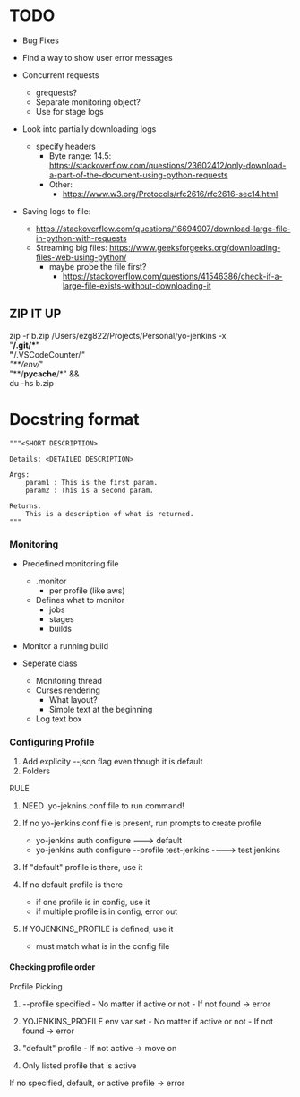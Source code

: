 # TODO

- Bug Fixes

- Find a way to show user error messages

- Concurrent requests
    - grequests?
    - Separate monitoring object?
    - Use for stage logs

- Look into partially downloading logs
    - specify headers
        - Byte range: 14.5: https://stackoverflow.com/questions/23602412/only-download-a-part-of-the-document-using-python-requests
        - Other:
            - https://www.w3.org/Protocols/rfc2616/rfc2616-sec14.html
        
 - Saving logs to file: 
    - https://stackoverflow.com/questions/16694907/download-large-file-in-python-with-requests
    - Streaming big files: https://www.geeksforgeeks.org/downloading-files-web-using-python/
        - maybe probe the file first?
            - https://stackoverflow.com/questions/41546386/check-if-a-large-file-exists-without-downloading-it




## ZIP IT UP
zip -r b.zip /Users/ezg822/Projects/Personal/yo-jenkins -x \
    "**/.git/*" \
    "**/.VSCodeCounter/*" \
    "**/env/*" \
    "**/__pycache__/*" && \
    du -hs b.zip



# Docstring format

    """<SHORT DESCRIPTION>

    Details: <DETAILED DESCRIPTION>

    Args:
        param1 : This is the first param.
        param2 : This is a second param.

    Returns:
        This is a description of what is returned.
    """

### Monitoring

- Predefined monitoring file
    - .monitor
        - per profile (like aws)
    - Defines what to monitor
        - jobs
        - stages
        - builds

- Monitor a running build

- Seperate class
    - Monitoring thread
    - Curses rendering
        - What layout?
        - Simple text at the beginning
    - Log text box


### Configuring Profile


1. Add explicity --json flag even though it is default
2. Folders


RULE
1. NEED .yo-jeknins.conf file to run command!




1. If no yo-jenkins.conf file is present, run prompts to create profile
    - yo-jenkins auth configure ---> default
    - yo-jenkins auth configure --profile test-jenkins  ----> test jenkins
2. If "default" profile is there, use it
3. If no default profile is there
    - if one profile is in config, use it
    - if multiple profile is in config, error out
3. If YOJENKINS_PROFILE is defined, use it
    - must match what is in the config file


#### Checking profile order
Profile Picking

1. --profile specified
        - No matter if active or not
        - If not found -> error

2. YOJENKINS_PROFILE env var set
        - No matter if active or not
        - If not found -> error

3. "default" profile
        - If not active -> move on
        
4. Only listed profile that is active

If no specified, default, or active profile -> error


